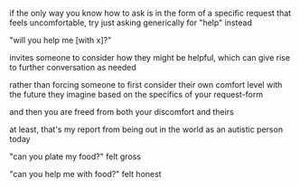 if the only way you know how to ask is in the form of a specific request that feels uncomfortable, try just asking generically for "help" instead

"will you help me [with x]?"

invites someone to consider how they might be helpful, which can give rise to further conversation as needed

rather than forcing someone to first consider their own comfort level with the future they imagine based on the specifics of your request-form

and then you are freed from both your discomfort and theirs

at least, that's my report from being out in the world as an autistic person today

"can you plate my food?" felt gross

"can you help me with food?" felt honest
